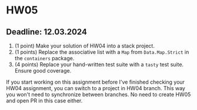 # HW05
## Deadline: 12.03.2024

1. (1 point) Make your solution of HW04 into a stack project.
2. (1 points) Replace the associative list with a `Map` from `Data.Map.Strict` in the `containers` package.
3. (4 points) Replace your hand-written test suite with a `tasty` test suite. Ensure good coverage.

If you start working on this assignment before I've finished checking your HW04 assignment, you can switch to a project in HW04 branch. This way you won't need to synchronize between branches. No need to create HW05 and open PR in this case either. 